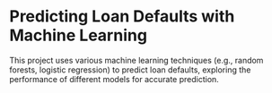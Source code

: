 # Predicting Loan Defaults with Machine Learning

This project uses various machine learning techniques (e.g., random forests, logistic regression) to predict loan defaults, exploring the performance of different models for accurate prediction.
